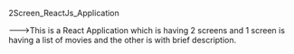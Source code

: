 2Screen_ReactJs_Application

--->This is  a React Application which is having 2 screens and 1 screen is having a list of movies and the other is with brief description.
